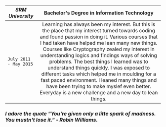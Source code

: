| _*SRM University*_ | Bachelor's Degree in Information Technology |
| ------------- |:-------------:| 
| `July 2011 - May 2015` | Learning has always been my interest. But this is the place that my interest turned towards coding and found passion in doing it. Various courses that I had taken have helped me lean many new things. Courses like Cryptography zealed my interest in understanding logics and findings ways of solving problems. The best things I learned was to understand things quickly. I was exposed to different tasks which helped me in moulding for a fast paced environment. I leaned many things and have been trying to make myslef even better. Everyday is a new challenge and a new day to lean things. |

### _*I adore the quote "You're given only a litte spark of madness. You mustn't lose it." - Robin Williams.*_
